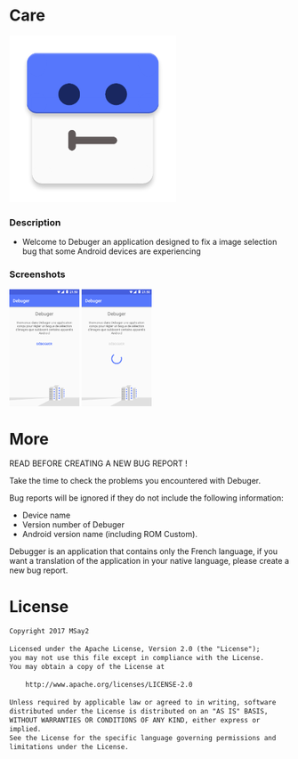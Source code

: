 # Care

<img src="screenshots/ic_launcher.png" width="300">

### Description
* Welcome to Debuger an application designed to fix a image selection bug that some Android devices are experiencing

### Screenshots
<img src="screenshots/screen_01.png" width="25%">
<img src="screenshots/screen_02.png" width="25%">

# More
READ BEFORE CREATING A NEW BUG REPORT !

Take the time to check the problems you encountered with Debuger.

Bug reports will be ignored if they do not include the following information:
* Device name
* Version number of Debuger
* Android version name (including ROM Custom).

Debugger is an application that contains only the French language, if you want a translation of the application in your native language, please create a new bug report.

 # License

```
Copyright 2017 MSay2

Licensed under the Apache License, Version 2.0 (the "License");
you may not use this file except in compliance with the License.
You may obtain a copy of the License at

    http://www.apache.org/licenses/LICENSE-2.0

Unless required by applicable law or agreed to in writing, software
distributed under the License is distributed on an "AS IS" BASIS,
WITHOUT WARRANTIES OR CONDITIONS OF ANY KIND, either express or implied.
See the License for the specific language governing permissions and
limitations under the License.
```
